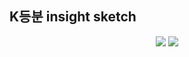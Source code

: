## K등분 insight sketch

<p align="center">
  <img src="https://user-images.githubusercontent.com/39179946/217724428-12abcb45-59c1-4983-81fd-1d1eef0d4381.jpg"/>
  <img src="https://user-images.githubusercontent.com/39179946/217724425-cffdce0b-69c7-41d0-bf07-8c5a2cb0facd.jpg"/>
</p>
